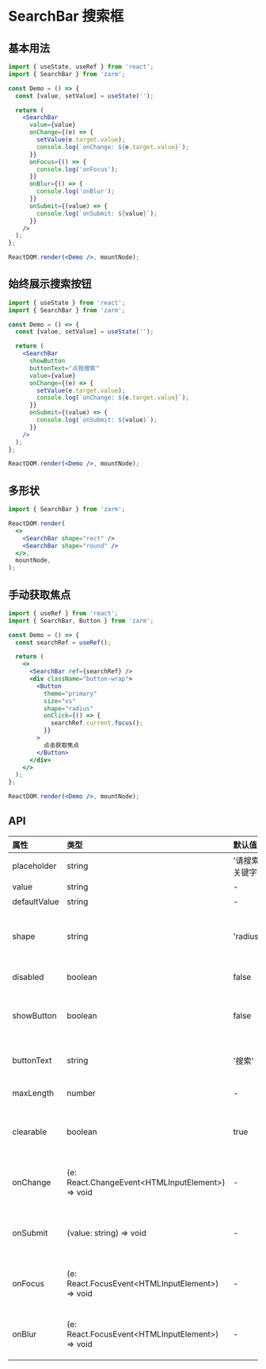 # SearchBar 搜索框

## 基本用法

```jsx
import { useState, useRef } from 'react';
import { SearchBar } from 'zarm';

const Demo = () => {
  const [value, setValue] = useState('');

  return (
    <SearchBar
      value={value}
      onChange={(e) => {
        setValue(e.target.value);
        console.log(`onChange: ${e.target.value}`);
      }}
      onFocus={() => {
        console.log('onFocus');
      }}
      onBlur={() => {
        console.log('onBlur');
      }}
      onSubmit={(value) => {
        console.log(`onSubmit: ${value}`);
      }}
    />
  );
};

ReactDOM.render(<Demo />, mountNode);
```

## 始终展示搜索按钮

```jsx
import { useState } from 'react';
import { SearchBar } from 'zarm';

const Demo = () => {
  const [value, setValue] = useState('');

  return (
    <SearchBar
      showButton
      buttonText="点我搜索"
      value={value}
      onChange={(e) => {
        setValue(e.target.value);
        console.log(`onChange: ${e.target.value}`);
      }}
      onSubmit={(value) => {
        console.log(`onSubmit: ${value}`);
      }}
    />
  );
};

ReactDOM.render(<Demo />, mountNode);
```

## 多形状

```jsx
import { SearchBar } from 'zarm';

ReactDOM.render(
  <>
    <SearchBar shape="rect" />
    <SearchBar shape="round" />
  </>,
  mountNode,
);
```

## 手动获取焦点

```jsx
import { useRef } from 'react';
import { SearchBar, Button } from 'zarm';

const Demo = () => {
  const searchRef = useRef();

  return (
    <>
      <SearchBar ref={searchRef} />
      <div className="button-wrap">
        <Button
          theme="primary"
          size="xs"
          shape="radius"
          onClick={() => {
            searchRef.current.focus();
          }}
        >
          点击获取焦点
        </Button>
      </div>
    </>
  );
};

ReactDOM.render(<Demo />, mountNode);
```

## API

| 属性         | 类型                                               | 默认值         | 说明                                   |
| :----------- | :------------------------------------------------- | :------------- | :------------------------------------- |
| placeholder  | string                                             | '请搜索关键字' | 占位符                                 |
| value        | string                                             | -              | 值                                     |
| defaultValue | string                                             | -              | 初始值                                 |
| shape        | string                                             | 'radius'       | 形状，可选值 `rect`, `radius`, `round` |
| disabled     | boolean                                            | false          | 是否禁用                               |
| showButton   | boolean                                            | false          | 是否一直展示搜索按钮                   |
| buttonText   | string                                             | '搜索'         | 搜索按钮显示的内容                     |
| maxLength    | number                                             | -              | 输入字数上限                           |
| clearable    | boolean                                            | true           | 是否提供清空输入框功能                 |
| onChange     | (e: React.ChangeEvent\<HTMLInputElement\>) => void | -              | 值变化时触发的回调函数                 |
| onSubmit     | (value: string) => void                            | -              | 提交时触发的回调函数                   |
| onFocus      | (e: React.FocusEvent\<HTMLInputElement\>) => void  | -              | 获取焦点时触发的回调函数               |
| onBlur       | (e: React.FocusEvent\<HTMLInputElement\>) => void  | -              | 失去焦点时触发的回调函数               |
